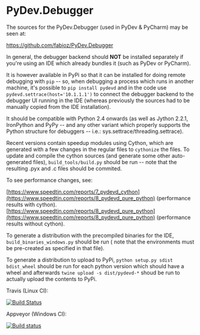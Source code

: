 PyDev.Debugger
==============

The sources for the PyDev.Debugger (used in PyDev & PyCharm) may be seen at:

https://github.com/fabioz/PyDev.Debugger

In general, the debugger backend should **NOT** be installed separately if you're using an IDE which already
bundles it (such as PyDev or PyCharm).

It is however available in PyPi so that it can be installed for doing remote debugging with `pip` -- so, when
debugging a process which runs in another machine, it's possible to `pip install pydevd` and in the code use
`pydevd.settrace(host='10.1.1.1')` to connect the debugger backend to the debugger UI running in the IDE
(whereas previously the sources had to be manually copied from the IDE installation).

It should be compatible with Python 2.4 onwards (as well as Jython 2.2.1, IronPython and PyPy -- and
any other variant which properly supports the Python structure for debuggers -- i.e.: sys.settrace/threading.settrace).

Recent versions contain speedup modules using Cython, which are generated with a few changes in the regular files
to `cythonize` the files. To update and compile the cython sources (and generate some other auto-generated files),
`build_tools/build.py` should be run -- note that the resulting .pyx and .c files should be commited.

To see performance changes, see: 

[https://www.speedtin.com/reports/7_pydevd_cython](https://www.speedtin.com/reports/8_pydevd_pure_python) (performance results with cython).
[https://www.speedtin.com/reports/8_pydevd_pure_python](https://www.speedtin.com/reports/8_pydevd_pure_python) (performance results without cython).

To generate a distribution with the precompiled binaries for the IDE, `build_binaries_windows.py` should be run (
note that the environments must be pre-created as specified in that file).

To generate a distribution to upload to PyPi, `python setup.py sdist bdist_wheel` should be run for each python version
which should have a wheel and afterwards `twine upload -s dist/pydevd-*` shoud be run to actually upload the contents
to PyPi.

Travis (Linux CI):

[![Build Status](https://travis-ci.org/fabioz/PyDev.Debugger.png)](https://travis-ci.org/fabioz/PyDev.Debugger)

Appveyor (Windows CI):

[![Build status](https://ci.appveyor.com/api/projects/status/j6vjq687brbk20ux?svg=true)](https://ci.appveyor.com/project/fabioz/pydev-debugger)


